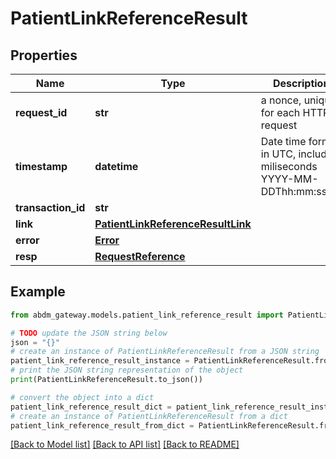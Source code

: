 # PatientLinkReferenceResult


## Properties

Name | Type | Description | Notes
------------ | ------------- | ------------- | -------------
**request_id** | **str** | a nonce, unique for each HTTP request | 
**timestamp** | **datetime** | Date time format in UTC, includes miliseconds YYYY-MM-DDThh:mm:ss.vZ | 
**transaction_id** | **str** |  | 
**link** | [**PatientLinkReferenceResultLink**](PatientLinkReferenceResultLink.md) |  | [optional] 
**error** | [**Error**](Error.md) |  | [optional] 
**resp** | [**RequestReference**](RequestReference.md) |  | 

## Example

```python
from abdm_gateway.models.patient_link_reference_result import PatientLinkReferenceResult

# TODO update the JSON string below
json = "{}"
# create an instance of PatientLinkReferenceResult from a JSON string
patient_link_reference_result_instance = PatientLinkReferenceResult.from_json(json)
# print the JSON string representation of the object
print(PatientLinkReferenceResult.to_json())

# convert the object into a dict
patient_link_reference_result_dict = patient_link_reference_result_instance.to_dict()
# create an instance of PatientLinkReferenceResult from a dict
patient_link_reference_result_from_dict = PatientLinkReferenceResult.from_dict(patient_link_reference_result_dict)
```
[[Back to Model list]](../README.md#documentation-for-models) [[Back to API list]](../README.md#documentation-for-api-endpoints) [[Back to README]](../README.md)



